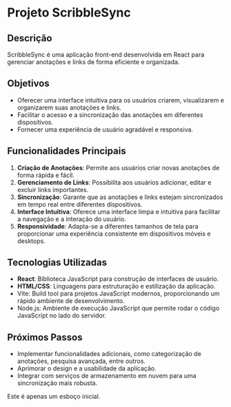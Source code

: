 # Projeto ScribbleSync

## Descrição
ScribbleSync é uma aplicação front-end desenvolvida em React para gerenciar anotações e links de forma eficiente e organizada.

## Objetivos
- Oferecer uma interface intuitiva para os usuários criarem, visualizarem e organizarem suas anotações e links.
- Facilitar o acesso e a sincronização das anotações em diferentes dispositivos.
- Fornecer uma experiência de usuário agradável e responsiva.

## Funcionalidades Principais
1. **Criação de Anotações**: Permite aos usuários criar novas anotações de forma rápida e fácil.
2. **Gerenciamento de Links**: Possibilita aos usuários adicionar, editar e excluir links importantes.
3. **Sincronização**: Garante que as anotações e links estejam sincronizados em tempo real entre diferentes dispositivos.
4. **Interface Intuitiva**: Oferece uma interface limpa e intuitiva para facilitar a navegação e a interação do usuário.
5. **Responsividade**: Adapta-se a diferentes tamanhos de tela para proporcionar uma experiência consistente em dispositivos móveis e desktops.

## Tecnologias Utilizadas
- **React**: Biblioteca JavaScript para construção de interfaces de usuário.
- **HTML/CSS**: Linguagens para estruturação e estilização da aplicação.
- Vite: Build tool para projetos JavaScript modernos, proporcionando um rápido ambiente de desenvolvimento.
- Node.js: Ambiente de execução JavaScript que permite rodar o código JavaScript no lado do servidor.


## Próximos Passos
- Implementar funcionalidades adicionais, como categorização de anotações, pesquisa avançada, entre outros.
- Aprimorar o design e a usabilidade da aplicação.
- Integrar com serviços de armazenamento em nuvem para uma sincronização mais robusta.

Este é apenas um esboço inicial. 
